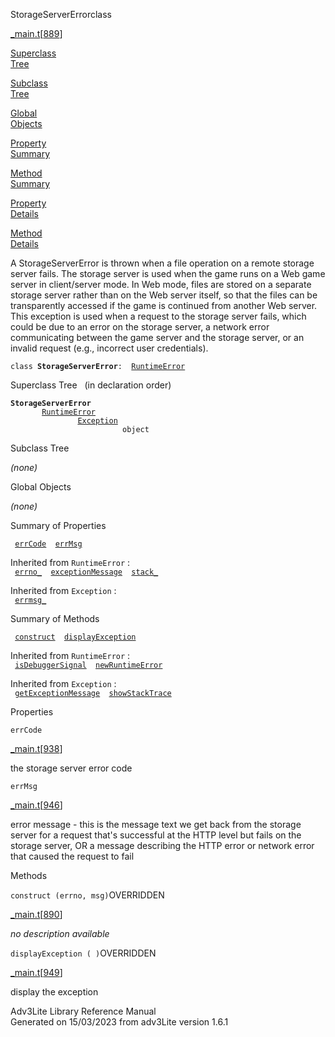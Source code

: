 ---
---
<span class="title">StorageServerError</span><span class="type">class</span>

[\_main.t](../file/_main.t.html)\[[889](../source/_main.t.html#889)\]

[Superclass  
Tree](#_SuperClassTree_)

[Subclass  
Tree](#_SubClassTree_)

[Global  
Objects](#_ObjectSummary_)

[Property  
Summary](#_PropSummary_)

[Method  
Summary](#_MethodSummary_)

[Property  
Details](#_Properties_)

[Method  
Details](#_Methods_)

<div class="fdesc">

A StorageServerError is thrown when a file operation on a remote storage
server fails. The storage server is used when the game runs on a Web
game server in client/server mode. In Web mode, files are stored on a
separate storage server rather than on the Web server itself, so that
the files can be transparently accessed if the game is continued from
another Web server. This exception is used when a request to the storage
server fails, which could be due to an error on the storage server, a
network error communicating between the game server and the storage
server, or an invalid request (e.g., incorrect user credentials).

`class `**`StorageServerError`**` :   `[`RuntimeError`](../object/RuntimeError.html)

</div>

<span id="_SuperClassTree_"></span>

<div class="mjhd">

<span class="hdln">Superclass Tree</span>   (in declaration order)

</div>

**`StorageServerError`**  
`         `[`RuntimeError`](../object/RuntimeError.html)  
`                 `[`Exception`](../object/Exception.html)  
`                         object`  
<span id="_SubClassTree_"></span>

<div class="mjhd">

<span class="hdln">Subclass Tree</span>  

</div>

*(none)* <span id="_ObjectSummary_"></span>

<div class="mjhd">

<span class="hdln">Global Objects</span>  

</div>

*(none)* <span id="_PropSummary_"></span>

<div class="mjhd">

<span class="hdln">Summary of Properties</span>  

</div>

` `[`errCode`](#errCode)`  `[`errMsg`](#errMsg)`  `

Inherited from `RuntimeError` :  
` `[`errno_`](../object/RuntimeError.html#errno_)`  `[`exceptionMessage`](../object/RuntimeError.html#exceptionMessage)`  `[`stack_`](../object/RuntimeError.html#stack_)`  `

Inherited from `Exception` :  
` `[`errmsg_`](../object/Exception.html#errmsg_)`  `

<span id="_MethodSummary_"></span>

<div class="mjhd">

<span class="hdln">Summary of Methods</span>  

</div>

` `[`construct`](#construct)`  `[`displayException`](#displayException)`  `

Inherited from `RuntimeError` :  
` `[`isDebuggerSignal`](../object/RuntimeError.html#isDebuggerSignal)`  `[`newRuntimeError`](../object/RuntimeError.html#newRuntimeError)`  `

Inherited from `Exception` :  
` `[`getExceptionMessage`](../object/Exception.html#getExceptionMessage)`  `[`showStackTrace`](../object/Exception.html#showStackTrace)`  `

<span id="_Properties_"></span>

<div class="mjhd">

<span class="hdln">Properties</span>  

</div>

<span id="errCode"></span>

`errCode`

[\_main.t](../file/_main.t.html)\[[938](../source/_main.t.html#938)\]

<div class="desc">

the storage server error code

</div>

<span id="errMsg"></span>

`errMsg`

[\_main.t](../file/_main.t.html)\[[946](../source/_main.t.html#946)\]

<div class="desc">

error message - this is the message text we get back from the storage
server for a request that's successful at the HTTP level but fails on
the storage server, OR a message describing the HTTP error or network
error that caused the request to fail

</div>

<span id="_Methods_"></span>

<div class="mjhd">

<span class="hdln">Methods</span>  

</div>

<span id="construct"></span>

`construct (errno, msg)`<span class="rem">OVERRIDDEN</span>

[\_main.t](../file/_main.t.html)\[[890](../source/_main.t.html#890)\]

<div class="desc">

*no description available*

</div>

<span id="displayException"></span>

`displayException ( )`<span class="rem">OVERRIDDEN</span>

[\_main.t](../file/_main.t.html)\[[949](../source/_main.t.html#949)\]

<div class="desc">

display the exception

</div>

<div class="ftr">

Adv3Lite Library Reference Manual  
Generated on 15/03/2023 from adv3Lite version 1.6.1

</div>
